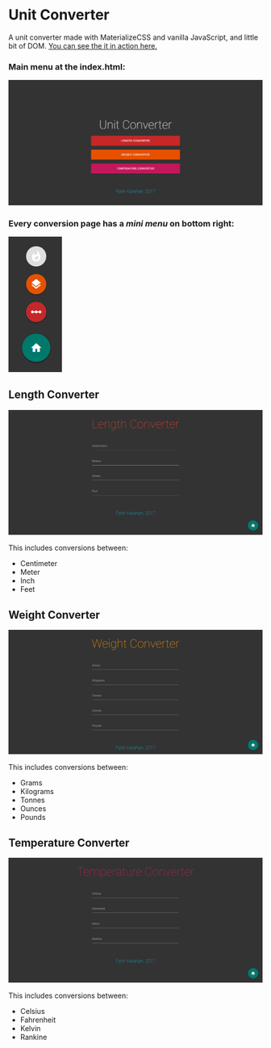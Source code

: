 # Unit Converter

A unit converter made with MaterializeCSS and vanilla JavaScript, and little bit of DOM. [You can see the it in action here.](https://kyroath.github.io/unit-converter/ " target=_blank")

### Main menu at the index.html:

![Main Menu](https://github.com/kyroath/unit-converter/blob/master/screen-captures/main-menu.PNG?raw=true "Opening Main Menu")

### Every conversion page has a *mini menu* on bottom right:

![Mini Menu](https://github.com/kyroath/unit-converter/blob/master/screen-captures/mini-menu.PNG?raw=true "Mini Menu")

## Length Converter

![Length Converter](https://github.com/kyroath/unit-converter/blob/master/screen-captures/length-converter.PNG?raw=true "Length Converter Menu")

This includes conversions between:

- Centimeter
- Meter
- Inch
- Feet 

## Weight Converter

![Weight Converter](https://github.com/kyroath/unit-converter/blob/master/screen-captures/weight-converter.PNG?raw=true "Weight Converter Menu")

This includes conversions between:

- Grams
- Kilograms
- Tonnes
- Ounces
- Pounds

## Temperature Converter

![Temperature Converter](https://github.com/kyroath/unit-converter/blob/master/screen-captures/temperature-converter.PNG?raw=true "Temperature Converter Menu")

This includes conversions between:

- Celsius
- Fahrenheit
- Kelvin
- Rankine